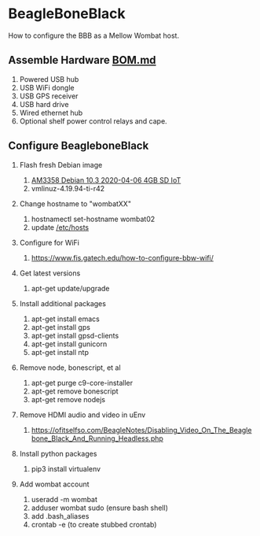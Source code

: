 # BeagleBoneBlack
How to configure the BBB as a Mellow Wombat host.

## Assemble Hardware [BOM.md](./BOM.md)
1. Powered USB hub
1. USB WiFi dongle
1. USB GPS receiver
1. USB hard drive
1. Wired ethernet hub
1. Optional shelf power control relays and cape.

## Configure BeagleboneBlack
1. Flash fresh Debian image
    1. [AM3358 Debian 10.3 2020-04-06 4GB SD IoT](https://debian.beagleboard.org/images/bone-debian-10.3-iot-armhf-2020-04-06-4gb.img.xz)
    1. vmlinuz-4.19.94-ti-r42

1.  Change hostname to "wombatXX"
    1. hostnamectl set-hostname wombat02
    1. update [/etc/hosts](https://github.com/guycole/mellow-wombat/blob/main/dox/hosts) 

1.  Configure for WiFi
    1. https://www.fis.gatech.edu/how-to-configure-bbw-wifi/

1.  Get latest versions
    1. apt-get update/upgrade

1.  Install additional packages
    1. apt-get install emacs
    1. apt-get install gps
    1. apt-get install gpsd-clients
    1. apt-get install gunicorn
    1. apt-get install ntp

1.  Remove node, bonescript, et al
    1. apt-get purge c9-core-installer
    1. apt-get remove bonescript
    1. apt-get remove nodejs

1. Remove HDMI audio and video in uEnv
    1. https://ofitselfso.com/BeagleNotes/Disabling_Video_On_The_Beaglebone_Black_And_Running_Headless.php

1.  Install python packages
    1. pip3 install virtualenv

1.  Add wombat account
    1. useradd -m wombat 
    1. adduser wombat sudo (ensure bash shell)
    1. add .bash_aliases
    1. crontab -e (to create stubbed crontab)

